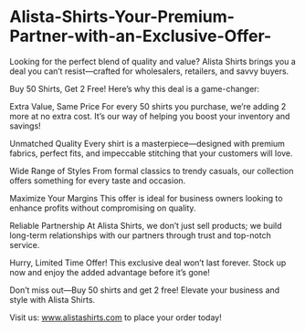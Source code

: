 # Alista-Shirts-Your-Premium-Partner-with-an-Exclusive-Offer-
Looking for the perfect blend of quality and value? Alista Shirts brings you a deal you can’t resist—crafted for wholesalers, retailers, and savvy buyers.

Buy 50 Shirts, Get 2 Free!
Here’s why this deal is a game-changer:

Extra Value, Same Price
For every 50 shirts you purchase, we’re adding 2 more at no extra cost. It’s our way of helping you boost your inventory and savings!

Unmatched Quality
Every shirt is a masterpiece—designed with premium fabrics, perfect fits, and impeccable stitching that your customers will love.

Wide Range of Styles
From formal classics to trendy casuals, our collection offers something for every taste and occasion.

Maximize Your Margins
This offer is ideal for business owners looking to enhance profits without compromising on quality.

Reliable Partnership
At Alista Shirts, we don’t just sell products; we build long-term relationships with our partners through trust and top-notch service.

Hurry, Limited Time Offer!
This exclusive deal won’t last forever. Stock up now and enjoy the added advantage before it’s gone!

Don’t miss out—Buy 50 shirts and get 2 free! Elevate your business and style with Alista Shirts.

Visit us: www.alistashirts.com to place your order today!
